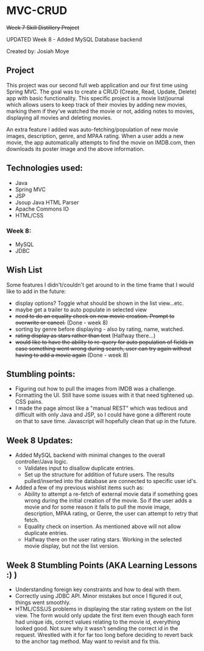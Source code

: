 # MVC-CRUD
~~Week 7 Skill Distillery Project~~

UPDATED Week 8 - Added MySQL Database backend

Created by: Josiah Moye

## Project 

This project was our second full web application and our first time using Spring MVC. The goal was to create a CRUD
(Create, Read, Update, Delete) app with basic functionality. This specific project is a movie list/journal which allows 
users to keep track of their movies by adding new movies, marking them if they've watched the movie or not, adding notes 
to movies, displaying all movies and deleting movies. 

An extra feature I added was auto-fetching/population of new movie images, description, genre, and MPAA rating. When a
user adds a new movie, the app automatically attempts to find the movie on IMDB.com, then downloads its poster image and the above
information.

## Technologies used:
  - Java
  - Spring MVC
  - JSP
  - Jsoup Java HTML Parser
  - Apache Commons IO
  - HTML/CSS
  
### Week 8:
  - MySQL
  - JDBC
  
## Wish List

Some features I didn't/couldn't get around to in the time frame that I would like to add in the future:
  - display options? Toggle what should be shown in the list view…etc.
  - maybe get a trailer to auto populate in selected view
  - ~~need to do an equality check on new movie creation. Prompt to overwrite or cancel.~~ (Done - week 8)
  - sorting by genre before displaying
	    - also by rating, name, watched.
  - ~~rating display as stars rather than text~~ (Halfway there...)
  - ~~would like to have the ability to re-query for auto population of fields in case 
	something went wrong during search, user can try again without having to add
	a movie again~~ (Done - week 8)
	
## Stumbling points:
  - Figuring out how to pull the images from IMDB was a challenge.
  - Formatting the UI. Still have some issues with it that need tightened up. CSS pains.
  - I made the page almost like a "manual REST" which was tedious and difficult with only Java and JSP, so I could have gone
   a different route on that to save time. Javascript will hopefully clean that up in the future.


## Week 8 Updates:
  - Added MySQL backend with minimal changes to the overall controller/Java logic.
  	- Validates input to disallow duplicate entries.
	- Set up the structure for addition of future users. The results pulled/inserted into the database are connected to specific user id's. 
  - Added a few of my previous wishlist items such as:
  	- Ability to attempt a re-fetch of external movie data if something goes wrong during the initial creation of the movie. So if the user adds a movie and for some reason it fails to pull the movie image, description, MPAA rating, or Genre, the user can attempt to retry that fetch.
  	- Equality check on insertion. As mentioned above will not allow duplicate entries.
  	- Halfway there on the user rating stars. Working in the selected movie display, but not the list version. 

## Week 8 Stumbling Points (AKA Learning Lessons :) )
  - Understanding foreign key constraints and how to deal with them. 
  - Correctly using JDBC API. Minor mistakes but once I figured it out, things went smoothly.
  - HTML/CSS/JS problems in displaying the star rating system on the list view. The form would only update the first item even though each form had unique ids, correct values relating to the movie id, everything looked good. Not sure why it wasn't sending the correct id in the request. Wrestled with it for far too long before deciding to revert back to the anchor tag method. May want to revisit and fix this.

